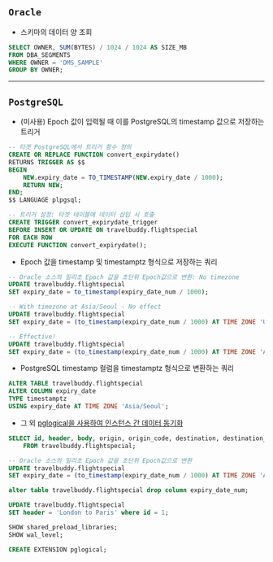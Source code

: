 ## `Oracle`
* 스키마의 데이터 양 조회
```sql
SELECT OWNER, SUM(BYTES) / 1024 / 1024 AS SIZE_MB
FROM DBA_SEGMENTS
WHERE OWNER = 'DMS_SAMPLE'
GROUP BY OWNER;
```

---

## `PostgreSQL`

* (미사용) Epoch 값이 입력될 때 이를 PostgreSQL의 timestamp 값으로 저장하는 트리거
```sql
-- 타겟 PostgreSQL에서 트리거 함수 정의
CREATE OR REPLACE FUNCTION convert_expirydate()
RETURNS TRIGGER AS $$
BEGIN
    NEW.expiry_date = TO_TIMESTAMP(NEW.expiry_date / 1000);
    RETURN NEW;
END;
$$ LANGUAGE plpgsql;

-- 트리거 설정: 타겟 테이블에 데이터 삽입 시 호출
CREATE TRIGGER convert_expirydate_trigger
BEFORE INSERT OR UPDATE ON travelbuddy.flightspecial
FOR EACH ROW
EXECUTE FUNCTION convert_expirydate();
```

* Epoch 값을 timestamp 및 timestamptz 형식으로 저장하는 쿼리
```sql
-- Oracle 소스의 밀리초 Epoch 값을 초단위 Epoch값으로 변환: No timezone
UPDATE travelbuddy.flightspecial
SET expiry_date = to_timestamp(expiry_date_num / 1000);

-- With timezone at Asia/Seoul - No effect
UPDATE travelbuddy.flightspecial
SET expiry_date = (to_timestamp(expiry_date_num / 1000) AT TIME ZONE 'UTC' AT TIME ZONE 'Asia/Seoul');

-- Effective!
UPDATE travelbuddy.flightspecial
SET expiry_date = (to_timestamp(expiry_date_num / 1000) AT TIME ZONE 'Asia/Seoul');
```

* PostgreSQL timestamp 컬럼을 timestamptz 형식으로 변환하는 쿼리
```sql
ALTER TABLE travelbuddy.flightspecial
ALTER COLUMN expiry_date
TYPE timestamptz
USING expiry_date AT TIME ZONE 'Asia/Seoul';
```

* 그 외
[pglogical을 사용하여 인스턴스 간 데이터 동기화
  ](https://docs.aws.amazon.com/ko_kr/AmazonRDS/latest/UserGuide/Appendix.PostgreSQL.CommonDBATasks.pglogical.html)
```sql
SELECT id, header, body, origin, origin_code, destination, destination_code, cost, expiry_date
	FROM travelbuddy.flightspecial;

-- Oracle 소스의 밀리초 Epoch 값을 초단위 Epoch값으로 변환
UPDATE travelbuddy.flightspecial
SET expiry_date = (to_timestamp(expiry_date_num / 1000) AT TIME ZONE 'Asia/Seoul');

alter table travelbuddy.flightspecial drop column expiry_date_num;

UPDATE travelbuddy.flightspecial
SET header = 'London to Paris' where id = 1;

SHOW shared_preload_libraries;
SHOW wal_level;

CREATE EXTENSION pglogical;
```
